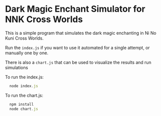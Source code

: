 # Dark Magic Enchant Simulator for NNK Cross Worlds

This is a simple program that simulates the dark magic enchanting in Ni No Kuni Cross Worlds.

Run the `index.js` if you want to use it automated for a single attempt, or manually one by one.

There is also a `chart.js` that can be used to visualize the results and run simulations

To run the index.js:

```javascript
  node index.js
```

To run the chart.js:

```javascript
  npm install
  node chart.js
```
